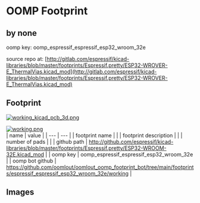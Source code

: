 # OOMP Footprint  
##   by none  
  
oomp key: oomp_espressif_espressif_esp32_wroom_32e  
  
source repo at: [http://gitlab.com/espressif/kicad-libraries/blob/master/footprints/Espressif.pretty/ESP32-WROVER-E_ThermalVias.kicad_mod](http://gitlab.com/espressif/kicad-libraries/blob/master/footprints/Espressif.pretty/ESP32-WROVER-E_ThermalVias.kicad_mod)  
## Footprint  
  
[![working_kicad_pcb_3d.png](working_kicad_pcb_3d_600.png)](working_kicad_pcb_3d.png)  
  
[![working.png](working_600.png)](working.png)  
| name | value | 
| --- | --- | 
| footprint name |  | 
| footprint description |  | 
| number of pads |  | 
| github path | http://github.com/espressif/kicad-libraries/blob/master/footprints/Espressif.pretty/ESP32-WROOM-32E.kicad_mod | 
| oomp key | oomp_espressif_espressif_esp32_wroom_32e | 
| oomp bot github | https://github.com/oomlout/oomlout_oomp_footprint_bot/tree/main/footprints/espressif_espressif_esp32_wroom_32e/working | 
## Images  
